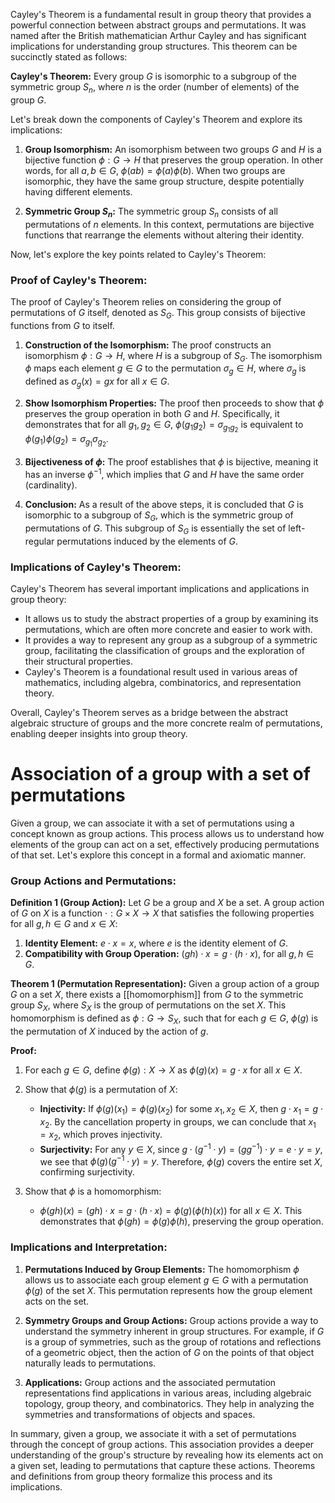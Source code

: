 Cayley's Theorem is a fundamental result in group theory that provides a powerful connection between abstract groups and permutations. It was named after the British mathematician Arthur Cayley and has significant implications for understanding group structures. This theorem can be succinctly stated as follows:

**Cayley's Theorem:** Every group $G$ is isomorphic to a subgroup of the symmetric group $S_n$, where $n$ is the order (number of elements) of the group $G$.

Let's break down the components of Cayley's Theorem and explore its implications:

1. **Group Isomorphism:** An isomorphism between two groups $G$ and $H$ is a bijective function $\phi: G \rightarrow H$ that preserves the group operation. In other words, for all $a, b \in G$, $\phi(ab) = \phi(a)\phi(b)$. When two groups are isomorphic, they have the same group structure, despite potentially having different elements.

2. **Symmetric Group $S_n$:** The symmetric group $S_n$ consists of all permutations of $n$ elements. In this context, permutations are bijective functions that rearrange the elements without altering their identity.

Now, let's explore the key points related to Cayley's Theorem:

### Proof of Cayley's Theorem:
The proof of Cayley's Theorem relies on considering the group of permutations of $G$ itself, denoted as $S_G$. This group consists of bijective functions from $G$ to itself.

1. **Construction of the Isomorphism:** The proof constructs an isomorphism $\phi: G \rightarrow H$, where $H$ is a subgroup of $S_G$. The isomorphism $\phi$ maps each element $g \in G$ to the permutation $\sigma_g \in H$, where $\sigma_g$ is defined as $\sigma_g(x) = gx$ for all $x \in G$.

2. **Show Isomorphism Properties:** The proof then proceeds to show that $\phi$ preserves the group operation in both $G$ and $H$. Specifically, it demonstrates that for all $g_1, g_2 \in G$, $\phi(g_1g_2) = \sigma_{g_1g_2}$ is equivalent to $\phi(g_1)\phi(g_2) = \sigma_{g_1}\sigma_{g_2}$.

3. **Bijectiveness of $\phi$:** The proof establishes that $\phi$ is bijective, meaning it has an inverse $\phi^{-1}$, which implies that $G$ and $H$ have the same order (cardinality).

4. **Conclusion:** As a result of the above steps, it is concluded that $G$ is isomorphic to a subgroup of $S_G$, which is the symmetric group of permutations of $G$. This subgroup of $S_G$ is essentially the set of left-regular permutations induced by the elements of $G$.

### Implications of Cayley's Theorem:
Cayley's Theorem has several important implications and applications in group theory:

- It allows us to study the abstract properties of a group by examining its permutations, which are often more concrete and easier to work with.
- It provides a way to represent any group as a subgroup of a symmetric group, facilitating the classification of groups and the exploration of their structural properties.
- Cayley's Theorem is a foundational result used in various areas of mathematics, including algebra, combinatorics, and representation theory.

Overall, Cayley's Theorem serves as a bridge between the abstract algebraic structure of groups and the more concrete realm of permutations, enabling deeper insights into group theory.

# Association of a group with a set of permutations
Given a group, we can associate it with a set of permutations using a concept known as group actions. This process allows us to understand how elements of the group can act on a set, effectively producing permutations of that set. Let's explore this concept in a formal and axiomatic manner.

### Group Actions and Permutations:

**Definition 1 (Group Action):** Let $G$ be a group and $X$ be a set. A group action of $G$ on $X$ is a function $\cdot : G \times X \rightarrow X$ that satisfies the following properties for all $g, h \in G$ and $x \in X$:

1. **Identity Element:** $e \cdot x = x$, where $e$ is the identity element of $G$.
2. **Compatibility with Group Operation:** $(gh) \cdot x = g \cdot (h \cdot x)$, for all $g, h \in G$.
   
**Theorem 1 (Permutation Representation):** Given a group action of a group $G$ on a set $X$, there exists a [[homomorphism]] from $G$ to the symmetric group $S_X$, where $S_X$ is the group of permutations on the set $X$. This homomorphism is defined as $\phi: G \rightarrow S_X$, such that for each $g \in G$, $\phi(g)$ is the permutation of $X$ induced by the action of $g$.

**Proof:** 
1. For each $g \in G$, define $\phi(g): X \rightarrow X$ as $\phi(g)(x) = g \cdot x$ for all $x \in X$.

2. Show that $\phi(g)$ is a permutation of $X$:
   - **Injectivity:** If $\phi(g)(x_1) = \phi(g)(x_2)$ for some $x_1, x_2 \in X$, then $g \cdot x_1 = g \cdot x_2$. By the cancellation property in groups, we can conclude that $x_1 = x_2$, which proves injectivity.
   - **Surjectivity:** For any $y \in X$, since $g \cdot (g^{-1} \cdot y) = (g g^{-1}) \cdot y = e \cdot y = y$, we see that $\phi(g)(g^{-1} \cdot y) = y$. Therefore, $\phi(g)$ covers the entire set $X$, confirming surjectivity.
   
3. Show that $\phi$ is a homomorphism:
   - $\phi(gh)(x) = (gh) \cdot x = g \cdot (h \cdot x) = \phi(g)(\phi(h)(x))$ for all $x \in X$. This demonstrates that $\phi(gh) = \phi(g)\phi(h)$, preserving the group operation.

### Implications and Interpretation:

1. **Permutations Induced by Group Elements:** The homomorphism $\phi$ allows us to associate each group element $g \in G$ with a permutation $\phi(g)$ of the set $X$. This permutation represents how the group element acts on the set.

2. **Symmetry Groups and Group Actions:** Group actions provide a way to understand the symmetry inherent in group structures. For example, if $G$ is a group of symmetries, such as the group of rotations and reflections of a geometric object, then the action of $G$ on the points of that object naturally leads to permutations.

3. **Applications:** Group actions and the associated permutation representations find applications in various areas, including algebraic topology, group theory, and combinatorics. They help in analyzing the symmetries and transformations of objects and spaces.

In summary, given a group, we associate it with a set of permutations through the concept of group actions. This association provides a deeper understanding of the group's structure by revealing how its elements act on a given set, leading to permutations that capture these actions. Theorems and definitions from group theory formalize this process and its implications.